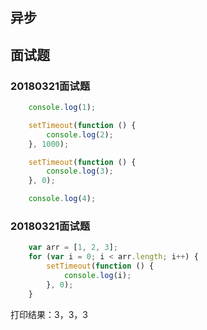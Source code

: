 ## 异步


## 面试题

### 20180321面试题

```javascript
    console.log(1);

    setTimeout(function () {
        console.log(2);
    }, 1000);

    setTimeout(function () {
        console.log(3);
    }, 0);

    console.log(4);
```



### 20180321面试题

```javascript
    var arr = [1, 2, 3];
    for (var i = 0; i < arr.length; i++) {
        setTimeout(function () {
            console.log(i);
        }, 0);
    }
```

打印结果：3，3，3

